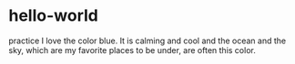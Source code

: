 # hello-world
practice
I love the color blue. It is calming and cool and the ocean and the sky, which are my favorite places to be under, are often this color. 
